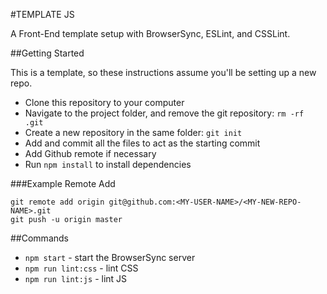 #TEMPLATE JS

A Front-End template setup with BrowserSync, ESLint, and CSSLint.

##Getting Started

This is a template, so these instructions assume you'll be setting up a new repo.

* Clone this repository to your computer
* Navigate to the project folder, and remove the git repository: `rm -rf .git`
* Create a new repository in the same folder: `git init`
* Add and commit all the files to act as the starting commit
* Add Github remote if necessary
* Run `npm install` to install dependencies

###Example Remote Add

```
git remote add origin git@github.com:<MY-USER-NAME>/<MY-NEW-REPO-NAME>.git
git push -u origin master
```

##Commands
* `npm start` - start the BrowserSync server
* `npm run lint:css` - lint CSS
* `npm run lint:js` - lint JS
